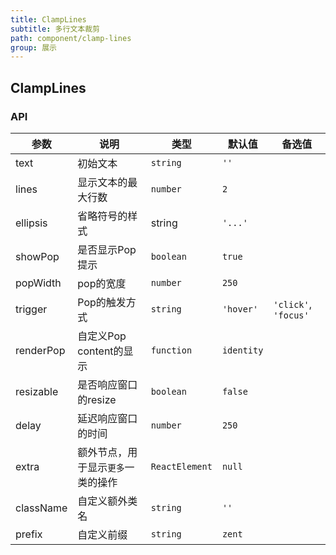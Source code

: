 ```yaml
---
title: ClampLines
subtitle: 多行文本裁剪
path: component/clamp-lines
group: 展示
---
```


## ClampLines

### API

| 参数        | 说明      | 类型     | 默认值  | 备选值 |
| --------- | ------- | ------ | ---- |-------|
| text      | 初始文本    | `string` | `''` |  |
| lines     | 显示文本的最大行数  | `number` | `2` |  |
| ellipsis  | 省略符号的样式  | string | `'...'` |  |
| showPop   | 是否显示Pop提示 | `boolean` | `true` |  |
| popWidth  | pop的宽度 | `number` | `250` |  |
| trigger   | Pop的触发方式 | `string` | `'hover'` | `'click'`, `'focus'` |
| renderPop | 自定义Pop content的显示 | `function` | `identity` |  |
| resizable | 是否响应窗口的resize | `boolean` | `false` |  |
| delay     | 延迟响应窗口的时间 | `number` | `250` |  |
| extra     | 额外节点，用于显示`更多`一类的操作 | `ReactElement` | `null` |  |
| className | 自定义额外类名 | `string` | `''` |  |
| prefix    | 自定义前缀 | `string` | `zent` |  |